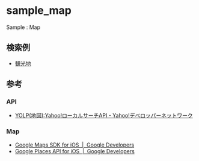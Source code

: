 # sample_map
Sample : Map


## 検索例

- [観光地](http://search.olp.yahooapis.jp/OpenLocalPlatform/V1/localSearch?appid=dj0zaiZpPXBoYkNKZWkwMjgyaSZzPWNvbnN1bWVyc2VjcmV0Jng9NTM-&output=json&query=%E8%A6%B3%E5%85%89%E5%9C%B0)


## 参考

### API

- [YOLP(地図):Yahoo!ローカルサーチAPI - Yahoo!デベロッパーネットワーク](http://developer.yahoo.co.jp/webapi/map/openlocalplatform/v1/localsearch.html)

### Map

- [Google Maps SDK for iOS  |  Google Developers](https://developers.google.com/maps/documentation/ios-sdk/?hl=ja)
- [Google Places API for iOS  |  Google Developers](https://developers.google.com/places/ios-api/?hl=ja)
